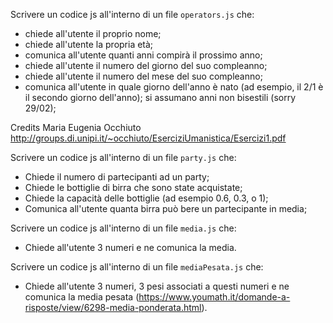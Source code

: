 Scrivere un codice js all'interno di un file `operators.js` che:
- chiede all'utente il proprio nome;
- chiede all'utente la propria età;
- comunica all'utente quanti anni compirà il prossimo anno;
- chiede all'utente il numero del giorno del suo compleanno;
- chiede all'utente il numero del mese del suo compleanno;
- comunica all'utente in quale giorno dell'anno è nato (ad esempio, il 2/1 è il secondo giorno dell'anno); si assumano anni non bisestili (sorry 29/02); 

Credits Maria Eugenia Occhiuto http://groups.di.unipi.it/~occhiuto/EserciziUmanistica/Esercizi1.pdf

Scrivere un codice js all'interno di un file `party.js` che:
- Chiede il numero di partecipanti ad un party;
- Chiede le bottiglie di birra che sono state acquistate;
- Chiede la capacità delle bottiglie (ad esempio 0.6, 0.3, o 1);
- Comunica all'utente quanta birra può bere un partecipante in media;

Scrivere un codice js all'interno di un file `media.js` che:
- Chiede all'utente 3 numeri e ne comunica la media.

Scrivere un codice js all'interno di un file `mediaPesata.js` che:
- Chiede all'utente 3 numeri, 3 pesi associati a questi numeri e ne comunica la media pesata (https://www.youmath.it/domande-a-risposte/view/6298-media-ponderata.html).
